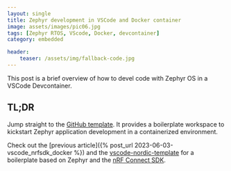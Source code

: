 ```yaml
---
layout: single
title: Zephyr development in VSCode and Docker container
image: assets/images/pic06.jpg
tags: [Zephyr RTOS, VScode, Docker, devcontainer]
category: embedded

header:
    teaser: /assets/img/fallback-code.jpg
---
```


This post is a brief overview of how to devel code with Zephyr OS in a VSCode Devcontainer. 

## TL;DR

Jump straight to the [GitHub template](https://github.com/cooked/vscode-zephyr-template). It provides a boilerplate workspace to kickstart Zephyr application development in a containerized environment.

Check out the [previous article]({% post_url 2023-06-03-vscode_nrfsdk_docker %}) and the [vscode-nordic-template](https://github.com/cooked/vscode-nordic-template) for a boilerplate based on Zephyr and the [nRF Connect SDK](https://developer.nordicsemi.com/nRF_Connect_SDK/doc/latest/nrf/index.html).

